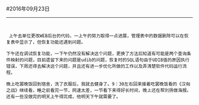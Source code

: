 #2016年09月23日
- - - - -
#
     上午去单位更改WEB后台的代码，一上午的努力取得一点进展，管理表中的数据删除可以在恢复表中显示了，但恢复功能还遇到问题。
    
    下午还在调试恢复功能，一下午仍然没有解决这个问题，更换了方法后知道有可能是两个查询条件映射的问题，目前遗留下来的问题是udib的问题，恢复时的SQL语句由于UDIB值的原因执行错误，下周还得去解决这个问题，并且还有进一步优化所做的工作以及弄清楚软件代码运行流程。
    
    晚上吃罢晚饭回到宿舍，洗了衣服后，我就去健身了。9：30左右回来接着吃罢晚饭看的《汉匈之战》继续看，睡之前看完一节，网速太差，一节看下来得好长时间，晚上还在帮刘扬做海报。还有一些没做完的明天上午得完成，他明天下午就需要了。